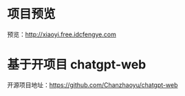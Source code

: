 # 项目预览
预览：http://xiaoyi.free.idcfengye.com



# 基于开项目 chatgpt-web

开源项目地址：https://github.com/Chanzhaoyu/chatgpt-web